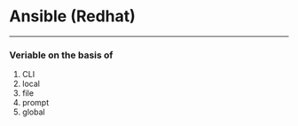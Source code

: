 # Ansible (Redhat)
----------------


### Veriable on the basis of 
1. CLI
2. local
2. file
3. prompt
4. global